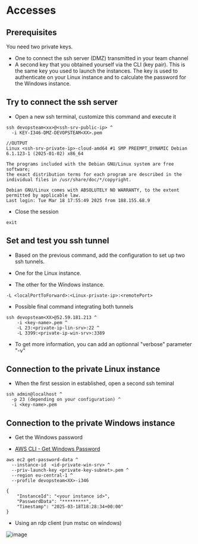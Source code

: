 # Accesses

## Prerequisites

You need two private keys.

* One to connect the ssh server (DMZ) transmitted in your team channel
* A second key that you obtained yourself via the CLI (key pair). This is the same key you used to launch the instances. The key is used to authenticate on your Linux instance and to calculate the password for the Windows instance.

## Try to connect the ssh server

* Open a new ssh terminal, customize this command and execute it

```
ssh devopsteam<xx>@<ssh-srv-public-ip> ^
  -i KEY-I346-DMZ-DEVOPSTEAM<XX>.pem
```

```
//OUTPUT
Linux <ssh-srv-private-ip>-cloud-amd64 #1 SMP PREEMPT_DYNAMIC Debian 6.1.123-1 (2025-01-02) x86_64

The programs included with the Debian GNU/Linux system are free software;
the exact distribution terms for each program are described in the
individual files in /usr/share/doc/*/copyright.

Debian GNU/Linux comes with ABSOLUTELY NO WARRANTY, to the extent
permitted by applicable law.
Last login: Tue Mar 18 17:55:49 2025 from 188.155.68.9
```

* Close the session

```
exit
```

## Set and test you ssh tunnel

* Based on the previous command, add the configuration to set up two ssh tunnels.

* One for the Linux instance.
* The other for the Windows instance.

```
-L <localPortToForward>:<Linux-private-ip>:<remotePort>
```

* Possible final command integrating both tunnels

```
ssh devopsteam<XX>@52.59.181.213 ^
    -i <key-name>.pem ^
    -L 23:<private-ip-lin-srv>:22 ^
    -L 3399:<private-ip-win-srv>:3389
```

* To get more information, you can add an optionnal "verbose" parameter "-v"

## Connection to the private Linux instance

* When the first session in established, open a second ssh teminal

```
ssh admin@localhost ^
  -p 23 (depending on your configuration) ^
  -i <key-name>.pem
```

## Connection to the private Windows instance

* Get the Windows password

* [AWS CLI - Get Windows Password](https://awscli.amazonaws.com/v2/documentation/api/latest/reference/ec2/get-password-data.html)

```
aws ec2 get-password-data ^
  --instance-id  <id-private-win-srv> ^
  --priv-launch-key <private-key-subnet>.pem ^
  --region eu-central-1 ^
  --profile devopsteam<XX>-i346
```

```
{
    "InstanceId": "<your instance id>",
    "PasswordData": "*********",
    "Timestamp": "2025-03-18T18:28:34+00:00"
}
```

* Using an rdp client (run mstsc on windows)

![image](https://github.com/user-attachments/assets/1ebd23e7-f386-436f-a3fe-5335de101423)

